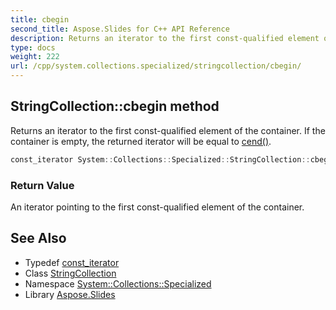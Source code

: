 ```yaml
---
title: cbegin
second_title: Aspose.Slides for C++ API Reference
description: Returns an iterator to the first const-qualified element of the container. If the container is empty, the returned iterator will be equal to cend().
type: docs
weight: 222
url: /cpp/system.collections.specialized/stringcollection/cbegin/
---
```

## StringCollection::cbegin method


Returns an iterator to the first const-qualified element of the container. If the container is empty, the returned iterator will be equal to [cend()](../cend/).

```cpp
const_iterator System::Collections::Specialized::StringCollection::cbegin() const noexcept
```


### Return Value

An iterator pointing to the first const-qualified element of the container.

## See Also

* Typedef [const_iterator](../const_iterator/)
* Class [StringCollection](../)
* Namespace [System::Collections::Specialized](../../)
* Library [Aspose.Slides](../../../)
